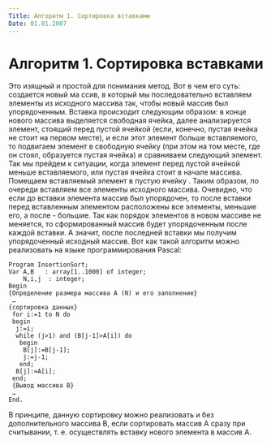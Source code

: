 ```yaml
---
Title: Алгоритм 1. Сортировка вставками
Date: 01.01.2007
---
```



Алгоритм 1. Сортировка вставками
================================

Это изящный и простой для понимания метод. Вот в чем его суть: создается
новый ма ссив, в который мы последовательно вставляем элементы из
исходного массива так, чтобы новый массив был упорядоченным. Вставка
происходит следующим образом: в конце нового массива выделяется
свободная ячейка, далее анализируется элемент, стоящий перед пустой
ячейкой (если, конечно, пустая ячейка не стоит на первом месте), и если
этот элемент больше вставляемого, то подвигаем элемент в свободную
ячейку (при этом на том месте, где он стоял, образуется пустая ячейка) и
сравниваем следующий элемент. Так мы прейдем к ситуации, когда элемент
перед пустой ячейкой меньше вставляемого, или пустая ячейка стоит в
начале массива. Помещаем вставляемый элемент в пустую ячейку . Таким
образом, по очереди вставляем все элементы исходного массива. Очевидно,
что если до вставки элемента массив был упорядочен, то после вставки
перед вставленным элементом расположены все элементы, меньшие его, а
после - большие. Так как порядок элементов в новом массиве не
меняется, то сформированный массив будет упорядоченным после каждой
вставки. А значит, после последней вставки мы получим упорядоченный
исходный массив. Вот как такой алгоритм можно реализовать на языке
программирования Pascal:

    Program InsertionSort;
    Var A,B   : array[1..1000] of integer;
        N,i,j  : integer;
    Begin
    {Определение размера массива A (N) и его заполнение}
     …
    {сортировка данных}
     for i:=1 to N do
     begin
      j:=i;
      while (j>1) and (B[j-1]>A[i]) do
       begin
        B[j]:=B[j-1];
        j:=j-1;
       end;
      B[j]:=A[i];
     end;
     {Вывод массива B}
     …
    End.

В принципе, данную сортировку можно реализовать и без дополнительного
массива B, если сортировать массив A сразу при считывании, т. е.
осуществлять вставку нового элемента в массив A.
